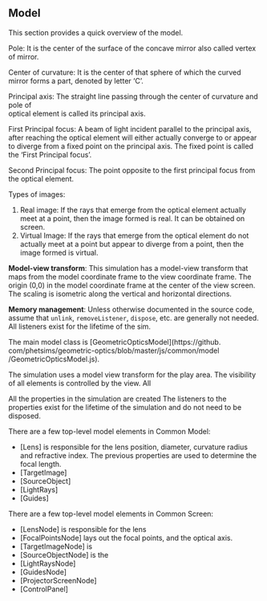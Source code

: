 ## Model

This section provides a quick overview of the model.


Pole:
It is the center of the surface of the concave mirror also called vertex of mirror.


Center of curvature:
It is the center of that sphere of which the curved mirror forms a part, denoted by letter ‘C’.

Principal axis:
The straight line passing through the center of curvature and pole of  
optical element is called its principal axis.

First Principal focus:
A beam of light incident parallel to the principal axis, after reaching the
optical element will either actually converge to or appear to diverge
from a fixed point on the principal axis. The fixed point is called the
‘First Principal focus’.

Second Principal focus:
The point opposite to the first principal focus from the optical element.

Types of images:
1)    Real image: If the rays that emerge from the optical element  actually
      meet at a point, then the
      image formed is real. It can be obtained on screen.
2)    Virtual Image: If the rays that emerge from the optical element do not
      actually meet at a point but appear to diverge from a point, then the image formed is virtual.


**Model-view transform**: This simulation has a model-view transform that 
maps from the model coordinate frame to the view coordinate frame. 
The origin (0,0) in the model coordinate frame at the center of the 
view screen. The scaling is isometric along the vertical and horizontal 
directions. 

**Memory management**: Unless otherwise documented in the source code, 
assume that `unlink`, `removeListener`, `dispose`, etc. are generally not 
needed. All listeners exist for the lifetime of the sim. 


The main model class is [GeometricOpticsModel](https://github.
com/phetsims/geometric-optics/blob/master/js/common/model
/GeometricOpticsModel.js). 

The simulation uses a model view transform for the play area.
The visibility of all elements is controlled by the view. All 

All the properties in the simulation are created
The listeners to the properties exist for the lifetime of the simulation 
and do not need to be disposed.

There are a few top-level model elements in Common Model:

* [Lens] is responsible for the lens position, diameter, curvature 
  radius and refractive index. The previous properties are used to 
  determine the focal length.
* [TargetImage] 
* [SourceObject] 
* [LightRays]
* [Guides]


There are a few top-level model elements in Common Screen:

* [LensNode] is responsible for the lens
* [FocalPointsNode] lays out the focal points, and the optical axis.
* [TargetImageNode] is 
* [SourceObjectNode] is the 
* [LightRaysNode]
* [GuidesNode]   
* [ProjectorScreenNode]
* [ControlPanel]

